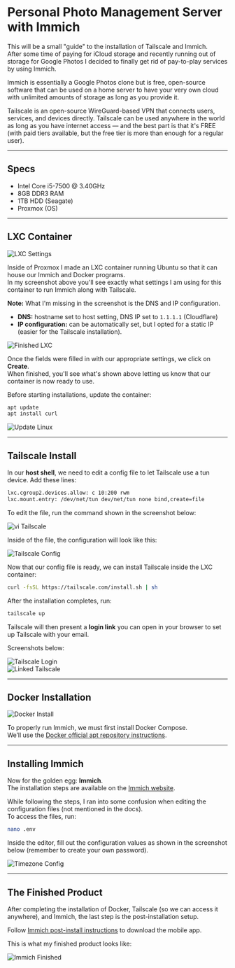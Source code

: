 # Personal Photo Management Server with Immich

This will be a small "guide" to the installation of Tailscale and Immich.  
After some time of paying for iCloud storage and recently running out of storage for Google Photos I decided to finally get rid of pay-to-play services by using Immich.  

Immich is essentially a Google Photos clone but is free, open-source software that can be used on a home server to have your very own cloud with unlimited amounts of storage as long as you provide it.  

Tailscale is an open-source WireGuard-based VPN that connects users, services, and devices directly. Tailscale can be used anywhere in the world as long as you have internet access — and the best part is that it's FREE (with paid tiers available, but the free tier is more than enough for a regular user).  

---

## Specs
- Intel Core i5-7500 @ 3.40GHz  
- 8GB DDR3 RAM  
- 1TB HDD (Seagate)  
- Proxmox (OS)  

---

## LXC Container

![LXC Settings](LXCSettings.png)

Inside of Proxmox I made an LXC container running Ubuntu so that it can house our Immich and Docker programs.  
In my screenshot above you'll see exactly what settings I am using for this container to run Immich along with Tailscale.  

**Note:** What I'm missing in the screenshot is the DNS and IP configuration.  
- **DNS:** hostname set to host setting, DNS IP set to `1.1.1.1` (Cloudflare)  
- **IP configuration:** can be automatically set, but I opted for a static IP (easier for the Tailscale installation).  

![Finished LXC](finishedlxc.png)

Once the fields were filled in with our appropriate settings, we click on **Create**.  
When finished, you'll see what's shown above letting us know that our container is now ready to use.  

Before starting installations, update the container:  

```bash
apt update
apt install curl
```

![Update Linux](updatelinux.png)

---

## Tailscale Install

In our **host shell**, we need to edit a config file to let Tailscale use a tun device. Add these lines:  

```bash
lxc.cgroup2.devices.allow: c 10:200 rwm
lxc.mount.entry: /dev/net/tun dev/net/tun none bind,create=file
```

To edit the file, run the command shown in the screenshot below:  

![vi Tailscale](vi_tailscale.png)

Inside of the file, the configuration will look like this:  

![Tailscale Config](tailscalept2.png)

Now that our config file is ready, we can install Tailscale inside the LXC container:  

```bash
curl -fsSL https://tailscale.com/install.sh | sh
```

After the installation completes, run:  

```bash
tailscale up
```

Tailscale will then present a **login link** you can open in your browser to set up Tailscale with your email.  

Screenshots below:  

![Tailscale Login](tailscalelogin.png)  
![Linked Tailscale](linkedtail.png)  

---

## Docker Installation

![Docker Install](docker_install.png)

To properly run Immich, we must first install Docker Compose.  
We’ll use the [Docker official apt repository instructions](https://docs.docker.com/engine/install/ubuntu/#install-using-the-repository).  

---

## Installing Immich

Now for the golden egg: **Immich**.  
The installation steps are available on the [Immich website](https://immich.app/docs/install/docker-compose).  

While following the steps, I ran into some confusion when editing the configuration files (not mentioned in the docs).  
To access the files, run:  

```bash
nano .env
```

Inside the editor, fill out the configuration values as shown in the screenshot below (remember to create your own password).  

![Timezone Config](timezone.png)  

---

## The Finished Product

After completing the installation of Docker, Tailscale (so we can access it anywhere), and Immich, the last step is the post-installation setup.  

Follow [Immich post-install instructions](https://immich.app/docs/install/post-install) to download the mobile app.  

This is what my finished product looks like:  

![Immich Finished](immich.png)
